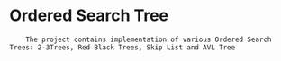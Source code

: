# Ordered Search Tree
		The project contains implementation of various Ordered Search Trees: 2-3Trees, Red Black Trees, Skip List and AVL Tree